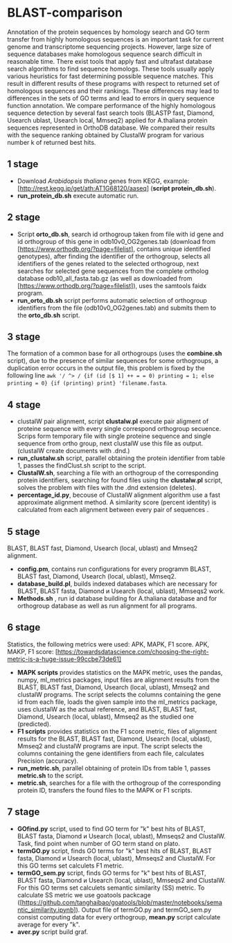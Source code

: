 # BLAST-comparison
Annotation of the protein sequences by homology search and GO term transfer from highly homologous sequences is an important task for current genome and transcriptome sequencing projects. However, large size of sequence databases make homologous sequence search difficult in reasonable time. There exist tools that apply fast and ultrafast database search algorithms to find sequence homologs. These tools usually apply various heuristics for fast determining possible sequence matches. This result in different results of these programs with respect to returned set of homologous sequences and their rankings. These differences may lead to differences in the sets of GO terms and lead to errors in query sequence function annotation. 
We compare performance of the highly homologous sequence detection by several fast search tools (BLASTP fast, Diamond, Usearch ublast, Usearch local, Mmseq2) applied for A.thaliana protein sequences represented in OrthoDB database. We compared their results with the sequence ranking obtained by ClustalW program for various number k of returned best hits. 
## 1 stage
+ Download *Arabidopsis thaliana* genes from KEGG, example: [http://rest.kegg.jp/get/ath:AT1G68120/aaseq] (**script protein_db.sh**).
+ **run_protein_db.sh** execute automatic run.
## 2 stage 
+ Script **orto_db.sh**, search id orthogroup taken from file with id gene and id orthogroup of this gene in odb10v0_OG2genes.tab (download from [https://www.orthodb.org/?page=filelist], contains unique identified genotypes), after finding the identifier of the orthogroup, selects all identifiers of the genes related to the selected orthogroup, next searches for selected gene sequences from the complete ortholog database odb10_all_fasta.tab.gz (as well as downloaded from [https://www.orthodb.org/?page=filelist]), uses the samtools faidx program.
+ **run_orto_db.sh** script performs automatic selection of orthogroup identifiers from the file (odb10v0_OG2genes.tab) and submits them to the **orto_db.sh** script.
## 3 stage
The formation of a common base for all orthogroups (uses the **combine.sh** script), due to the presence of similar sequences for some orthogroups, a duplication error occurs in the output file, this problem is fixed by the following line `awk '/ ^> / {if (id [$ 1] ++ = = 0) printing = 1; else printing = 0} {if (printing) print} 'filename.fasta`.
## 4 stage
+ clustalW pair alignment, script **clustalw.pl** execute pair aligment of proteine sequence with every single correspond orthogroup secuence. Scrips form temporary file with single proteine sequence and single sequence from ortho group, next clustalW use this file as output. (clustalW create documents with .dnd.)
+ **run_clustalw.sh** script, parallel obtaining the protein identifier from table 1, passes the findClust.sh script to the script.
+ **ClustalW.sh**, searching a file with an orthogroup of the corresponding protein identifiers, searching for found files using the **clustalw.pl** script, solves the problem with files with the .dnd extension (deletes).
+ **percentage_id.py**, becouse of ClustalW alignment algorithm use a fast approximate alignment method. A similarity score (percent identity) is calculated from each alignment between every pair of sequences . 
## 5 stage
BLAST, BLAST fast, Diamond, Usearch (local, ublast) and Mmseq2 alignment.
+ **config.pm**, contains run configurations for every programm BLAST, BLAST fast, Diamond, Usearch (local, ublast), Mmseq2.
+ **database_build.pl**, builds indexed databases which are necessary for BLAST, BLAST fasta, Diamond и Usearch (local, ublast), Mmseqs2 work.
+ **Methods.sh** , run id database building for A.thaliana database and for orthogroup database as well as run alignment for all programs.
## 6 stage
Statistics, the following metrics were used: APK, MAPK, F1 score.
APK, MAKP, F1 score: [https://towardsdatascience.com/choosing-the-right-metric-is-a-huge-issue-99ccbe73de61]
+ **MAPK scripts** provides statistics on the MAPK metric, uses the pandas, numpy, ml_metrics packages, input files are alignment results from the BLAST, BLAST fast, Diamond, Usearch (local, ublast), Mmseq2 and clustalW programs. The script selects the columns containing the gene id from each file, loads the given sample into the ml_metrics package, uses clustalW as the actual reference, and BLAST, BLAST fast, Diamond, Usearch (local, ublast), Mmseq2 as the studied one (predicted).
+ **F1 scripts** provides statistics on the F1 score metric, files of alignment results for the BLAST, BLAST fast, Diamond, Usearch (local, ublast), Mmseq2 and clustalW programs are input. The script selects the columns containing the gene identifiers from each file, calculates Precision (accuracy).
+ **run_metric.sh**, parallel obtaining of protein IDs from table 1, passes **metric.sh** to the script.
+ **metric.sh**, searches for a file with the orthogroup of the corresponding protein ID, transfers the found files to the MAPK or F1 scripts.
## 7 stage 
+ **GOfind.py** script, used to find GO term for "k" best hits of BLAST, BLAST fasta, Diamond и Usearch (local, ublast), Mmseqs2 and ClustalW. Task, find point when number of GO term stand on plato.
+ **termGO.py** script, finds GO terms for "k" best hits of BLAST, BLAST fasta, Diamond и Usearch (local, ublast), Mmseqs2 and ClustalW. For this GO terms set calculets F1 metric.
+ **termGO_sem.py** script, finds GO terms for "k" best hits of BLAST, BLAST fasta, Diamond и Usearch (local, ublast), Mmseqs2 and ClustalW. For this GO terms set calculets semantic similarity (SS) metric. To calculate SS metric we use goatools packcage ([https://github.com/tanghaibao/goatools/blob/master/notebooks/semantic_similarity.ipynb]).
Output file of termGO.py and termGO_sem.py consist computing data for every orthogroup, **mean.py** script calculate average for every "k".
+ **aver.py** script build graf.
